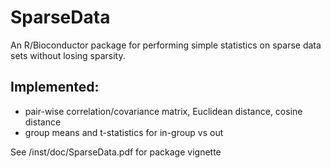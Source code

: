 # SparseData

An R/Bioconductor package for performing simple statistics on
sparse data sets without losing sparsity.

## Implemented:

* pair-wise correlation/covariance matrix, Euclidean distance, cosine distance
* group means and t-statistics for in-group vs out

See /inst/doc/SparseData.pdf for package vignette

